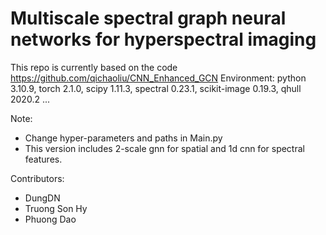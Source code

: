 # Multiscale spectral graph neural networks for hyperspectral imaging

This repo is currently based on the code https://github.com/qichaoliu/CNN_Enhanced_GCN
Environment: python 3.10.9, torch 2.1.0, scipy 1.11.3, spectral 0.23.1, scikit-image 0.19.3, qhull 2020.2 ...

Note: 
* Change hyper-parameters and paths in Main.py
* This version includes 2-scale gnn for spatial and 1d cnn for spectral features.

Contributors:
* DungDN
* Truong Son Hy
* Phuong Dao

